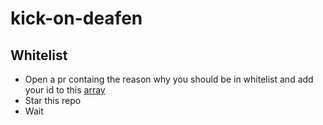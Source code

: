 # kick-on-deafen

## Whitelist
- Open a pr containg the reason why you should be in whitelist and add your id to this [array](https://github.com/VKTRenokh/kick-on-deafen/blob/main/src/bot/constants/whitelist.ts)
- Star this repo
- Wait
